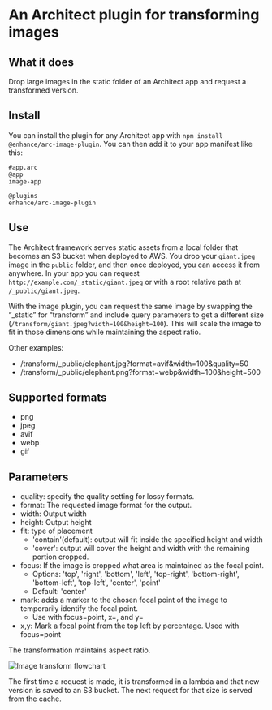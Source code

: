 # An Architect plugin for transforming images

## What it does

Drop large images in the static folder of an Architect app and request a transformed version. 


## Install

You can install the plugin for any Architect app with `npm install @enhance/arc-image-plugin`. You can then add it to your app manifest like this:

```arc
#app.arc
@app
image-app

@plugins
enhance/arc-image-plugin
```

## Use

The Architect framework serves static assets from a local folder that becomes an S3 bucket when deployed to AWS. 
You drop your `giant.jpeg` image in the `public` folder, and then once deployed, you can access it from anywhere.
In your app you can request `http://example.com/_static/giant.jpeg` or with a root relative path at `/_public/giant.jpeg`. 

With the image plugin, you can request the same image by swapping the “_static” for “transform” and include query parameters to get a different size (`/transform/giant.jpeg?width=100&height=100`). 
This will scale the image to fit in those dimensions while maintaining the aspect ratio. 

Other examples:
- /transform/_public/elephant.jpg?format=avif&width=100&quality=50
- /transform/_public/elephant.png?format=webp&width=100&height=500

## Supported formats
- png
- jpeg
- avif
- webp
- gif

## Parameters
- quality: specify the quality setting for lossy formats.
- format: The requested image format for the output.
- width: Output width
- height: Output height
- fit: type of placement
  - 'contain'(default): output will fit inside the specified height and width
  - 'cover': output will cover the height and width with the remaining portion cropped.
- focus: If the image is cropped what area is maintained as the focal point.
  - Options: 'top', 'right', 'bottom', 'left', 'top-right', 'bottom-right', 'bottom-left', 'top-left', 'center', 'point'
  - Default: 'center'
- mark: adds a marker to the chosen focal point of the image to temporarily identify the focal point.
  - Use with focus=point, x=<x-percentage>, and y=<y-percentage>
- x,y: Mark a focal point from the top left by percentage. Used with focus=point


The transformation maintains aspect ratio.


![Image transform flowchart](https://www.dropbox.com/s/7g31zg0nwbjnhwm/arc-image-plugin.drawio.png?raw=1)


The first time a request is made, it is transformed in a lambda and that new version is saved to an S3 bucket. 
The next request for that size is served from the cache. 


